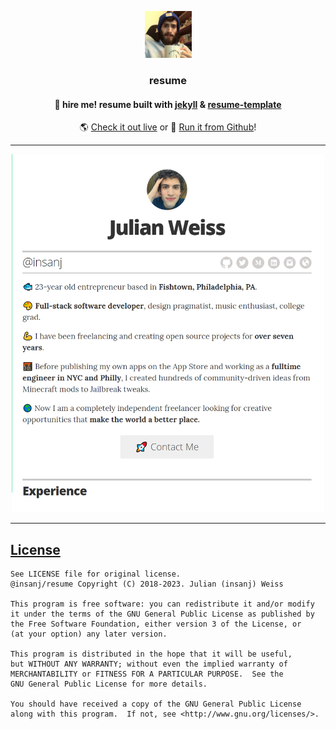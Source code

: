 <p align="center">
   <img src="images/avatar.jpg" width=75 height=75 />
   <h3 align="center">resume</h3>
   <h4 align="center">📃 hire me! resume built with <a href="https://github.com/jekyll/jekyll">jekyll</a> & <a href="https://github.com/jglovier/resume-template">resume-template</a></h4>
   <p align="center">🌎 <a href="https://insanj.com/_resume/_site/">Check it out live</a> or 🌌 <a href="https://insanj.github.io/resume/">Run it from Github</a>!</p>
</p>

---

<p align="center"><img src="images/screenshot.png" width=500 /></p>

---

## [License](LICENSE)

    See LICENSE file for original license.
    @insanj/resume Copyright (C) 2018-2023. Julian (insanj) Weiss

    This program is free software: you can redistribute it and/or modify
    it under the terms of the GNU General Public License as published by
    the Free Software Foundation, either version 3 of the License, or
    (at your option) any later version.

    This program is distributed in the hope that it will be useful,
    but WITHOUT ANY WARRANTY; without even the implied warranty of
    MERCHANTABILITY or FITNESS FOR A PARTICULAR PURPOSE.  See the
    GNU General Public License for more details.

    You should have received a copy of the GNU General Public License
    along with this program.  If not, see <http://www.gnu.org/licenses/>.
